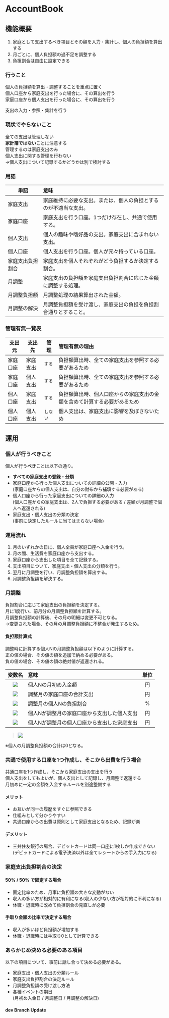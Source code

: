 # AccountBook

## 機能概要

1. 家庭として支出するべき項目とその額を入力・集計し、個人の負担額を算出する
1. 月ごとに、個人負担額の過不足を調整する
1. 負担割合は自由に設定できる

### 行うこと

個人の負担額を算出・調整することを重点に置く  
個人口座から家庭支出を行った場合に、その算出を行う  
家庭口座から個人支出を行った場合に、その算出を行う  

支出の入力・参照・集計を行う

### 現状でやらないこと

全ての支出は管理しない  
**家計簿ではない**ことに注意する  
管理するのは家庭支出のみ  
個人支出に関する管理を行わない  
→個人支出について記録するかどうかは別で検討する  

### 用語

| 単語 | 意味 |
| --- | :--- |
| 家庭支出 | 家庭維持に必要な支出。または、個人の負担とするのが不適当な支出。|
| 家庭口座 | 家庭支出を行う口座。1つだけ存在し、共通で使用する。|
| 個人支出 | 個人の趣味や嗜好品の支出。家庭支出に含まれない支出。|
| 個人口座 | 個人支出を行う口座。個人が元々持っている口座。|
| 家庭支出負担割合 | 家庭支出を個人それぞれがどう負担するか決定する割合。|
| 月調整 | 家庭支出の負担額を家庭支出負担割合に応じた金額に調整する処理。|
| 月調整負担額 | 月調整処理の結果算出された金額。|
| 月調整の解決 | 月調整負担額を受け渡し、家庭支出の負担を負担割合通りとすること。|

### 管理有無一覧表

| 支出元 | 支出先 | 管理 | 管理有無の理由 |
| --- | --- | --- | :--- |
| 家庭口座 | 家庭支出 | `する` | 負担額算出時、全ての家庭支出を参照する必要があるため |
| 家庭口座 | 個人支出 | `する` | 負担額算出時、全ての家庭支出を参照する必要があるため |
| 個人口座 | 家庭支出 | `する` | 負担額算出時、個人口座からの家庭支出の金額を含めて計算する必要があるため |
| 個人口座 | 個人支出 | `しない` | 個人支出は、家庭支出に影響を及ぼさないため |

## 運用

### 個人が行うべきこと
個人が行う**べき**ことは以下の通り。  

* **すべての家庭支出の登録・分類**
* 家庭口座から行った個人支出についての詳細の公開・入力  
(家庭口座からの個人支出は、自分の財布から補填する必要がある)
* 個人口座から行った家庭支出についての詳細の入力  
(個人口座からの家庭支出は、2人で負担する必要がある / 差額が月調整で個人へ返還される)
* 家庭支出・個人支出の分類の決定  
(事前に決定したルールに当てはまらない場合)

### 運用流れ

1. 月のいずれかの日に、個人全員が家庭口座へ入金を行う。
1. 月の間、生活費を家庭口座から支出する。
1. 家庭口座から支出した項目を全て記録する。
1. 支出項目について、家庭支出・個人支出の分類を行う。
1. 翌月に月調整を行い、月調整負担額を算出する。
1. 月調整負担額を解決する。

### 月調整

負担割合に応じて家庭支出の負担額を決定する。  
月に1度行い、前月分の月調整負担額を計算する。  
月調整負担額の計算後、その月の明細は変更不可となる。  
→変更された場合、その月の月調整負担額に不整合が発生するため。  

#### 負担額計算式

調整時に計算する個人Nの月調整負担額は以下のように計算する。  
正の値の場合、その値の額を追加で納める必要がある。  
負の値の場合、その値の額の絶対値が返還される。  

|変数名|意味|単位|
|:---:|:---|:---:|
|<img src="https://latex.codecogs.com/gif.latex?N_{f}">|個人Nの月初め入金額|円|
|<img src="https://latex.codecogs.com/gif.latex?K_{S}">|調整月の家庭口座の合計支出|円|
|<img src="https://latex.codecogs.com/gif.latex?N_{p}">|調整月の個人Nの負担割合|%|
|<img src="https://latex.codecogs.com/gif.latex?N_{i}">|個人Nが調整月の家庭口座から支出した個人支出|円|
|<img src="https://latex.codecogs.com/gif.latex?N_{k}">|個人Nが調整月の個人口座から支出した家庭支出|円|

> <img src="https://latex.codecogs.com/gif.latex?K_{S}&space;\times&space;N_{p}&space;\div&space;100&space;-&space;(N_{f}&space;&plus;&space;N_{k}&space;-&space;N_{i})">

※個人の月調整負担額の合計は0となる。

### 共通で使用する口座を1つ作成し、そこから出費を行う場合
共通口座を1つ作成し、そこから家庭支出の支出を行う  
個人支出をしてもよいが、個人支出として記録し、月調整で返還する  
月初めに一定の金額を入金するルールを別途整備する  

#### メリット

* お互いが同一の履歴をすぐに参照できる
* 仕組みとして分かりやすい
* 共通口座からの出費は原則として家庭支出となるため、記録が楽

#### デメリット

* 三井住友銀行の場合、デビットカードは同一口座に1枚しか作成できない  
(デビットカードによる電子決済以外は全てレシートからの手入力になる)

### 家庭支出負担割合の決定

#### 50% / 50% で固定する場合

* 固定比率のため、月事に負担額の大きな変動がない
* 収入の多い方が相対的に有利になる(収入の少ない方が相対的に不利になる)
* 休職・退職時に改めて負担割合の見直しが必要

#### 手取り金額の比率で決定する場合

* 収入が多いほど負担額が増加する
* 休職・退職時には手取り0として計算できる

### あらかじめ決める必要のある項目

以下の項目について、事前に話し合って決める必要がある。

* 家庭支出・個人支出の分類ルール
* 家庭支出負担割合の決定ルール
* 月調整負担額の受け渡し方法
* 各種イベントの期日  
(月初め入金日 / 月調整日 / 月調整の解決日)  

#### dev Branch Update
